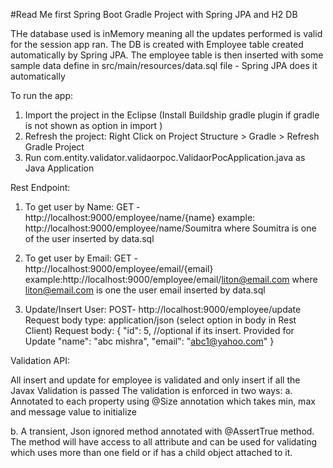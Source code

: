 #Read Me first 
Spring Boot Gradle Project with Spring JPA and H2 DB

THe database used is inMemory meaning all the updates performed is valid for the session app ran.
The DB is created with Employee table created automatically by Spring JPA.
The employee table is then inserted with some sample data define in src/main/resources/data.sql file - Spring JPA does it automatically


To run the app:
1. Import the project in the Eclipse (Install Buildship gradle plugin if gradle is not shown as option in import )
2. Refresh the project: Right Click on Project Structure > Gradle > Refresh Gradle Project
3. Run com.entity.validator.validaorpoc.ValidaorPocApplication.java as Java Application



Rest Endpoint:
1. To get user by Name:
GET - http://localhost:9000/employee/name/{name}
example: http://localhost:9000/employee/name/Soumitra      where Soumitra is one of the user inserted by data.sql

2. To get user by Email:
GET - http://localhost:9000/employee/email/{email}
example:http://localhost:9000/employee/email/liton@email.com   where liton@email.com is one the user email inserted by data.sql

3. Update/Insert User:
POST- http://localhost:9000/employee/update
Request body type: application/json  (select option in body in Rest Client)
Request body:
{
"id": 5,                                                             //optional if its insert. Provided for Update
"name": "abc mishra",
"email": "abc1@yahoo.com"
}





Validation API:

All insert and update for employee is validated and only insert if all the Javax Validation is passed 
The validation is enforced in two ways:
a. Annotated to each property using @Size annotation which takes min, max and message value to initialize

b. A transient, Json ignored method annotated with @AssertTrue method.
	The method will have access to all attribute and can be used for validating which uses more than one field or if has a child object attached to it.  
